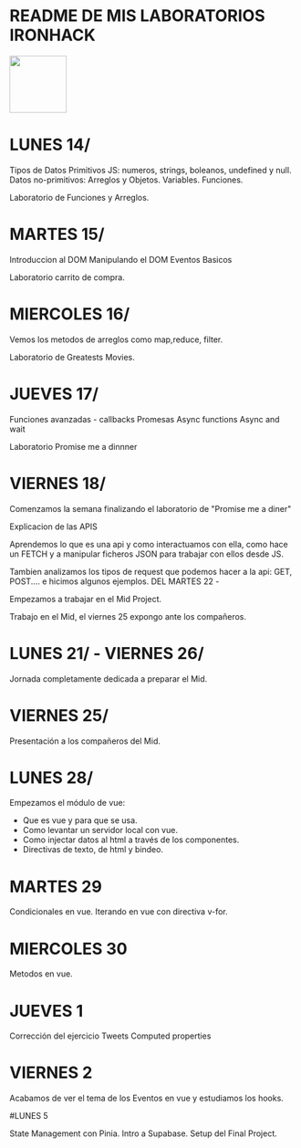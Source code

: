 # README DE MIS LABORATORIOS IRONHACK

<img src="https://saturnolabs.com/image/svg/pc.svg" align="center" width=100 heigh="150">

# LUNES 14/

Tipos de Datos Primitivos JS: numeros, strings, boleanos, undefined y null.
Datos no-primitivos: Arreglos y Objetos.
Variables.
Funciones.

Laboratorio de Funciones y Arreglos.

# MARTES 15/

Introduccion al DOM
Manipulando el DOM
Eventos Basicos

Laboratorio carrito de compra.

# MIERCOLES 16/

Vemos los metodos de arreglos como map,reduce, filter.

Laboratorio de Greatests Movies.

# JUEVES 17/

Funciones avanzadas - callbacks
Promesas
Async functions
Async and wait

Laboratorio Promise me a dinnner

# VIERNES 18/

Comenzamos la semana finalizando el laboratorio de "Promise me a diner"

Explicacion de las APIS

Aprendemos lo que es una api y como interactuamos con ella, como hace un FETCH y a manipular ficheros JSON para trabajar con ellos desde JS.

Tambien analizamos los tipos de request que podemos hacer a la api: GET, POST.... e hicimos algunos ejemplos.
DEL MARTES 22 -

Empezamos a trabajar en el Mid Project.

Trabajo en el Mid, el viernes 25 expongo ante los compañeros.

# LUNES 21/ - VIERNES 26/

Jornada completamente dedicada a preparar el Mid.

# VIERNES 25/

Presentación a los compañeros del Mid.

# LUNES 28/

Empezamos el módulo de vue:

- Que es vue y para que se usa.
- Como levantar un servidor local con vue.
- Como injectar datos al html a través de los componentes.
- Directivas de texto, de html y bindeo.

# MARTES 29

Condicionales en vue.
Iterando en vue con directiva v-for.

# MIERCOLES 30

Metodos en vue.


# JUEVES 1

Corrección del ejercicio Tweets
Computed properties

# VIERNES 2

Acabamos de ver el tema de los Eventos en vue y estudiamos los hooks.

#LUNES 5

State Management con Pinia.
Intro a Supabase.
Setup del Final Project.
